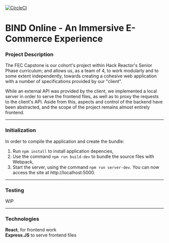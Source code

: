 [![CircleCI](https://circleci.com/gh/TeamClassix/BIND.svg?style=shield)](https://circleci.com/gh/TeamClassix/BIND)

# BIND Online - An Immersive E-Commerce Experience

### Project Description
The FEC Capstone is our cohort's project within Hack Reactor's Senior Phase curriculum; and allows us, as a team of 4, to work modularly and to some extent independently, towards creating a cohesive web application with a number of specifications provided by our "client".

While an external API was provided by the client, we implemented a local server in order to serve the frontend files, as well as to proxy the requests to the client's API. Aside from this, aspects and control of the backend have been abstracted, and the scope of the project remains almost entirely frontend.
____________
### Initialization

In order to compile the application and create the bundle:
1. Run `npm install` to install application depencies,
2. Use the command `npm run build-dev` to bundle the source files with Webpack,
3. Start the server, using the command `npm run server-dev`. You can now access the site at http://localhost:5000.
__________
### Testing
WIP
__________
### Technologies
**React**, for frontend work\
**Express.JS** to serve frontend files
